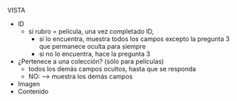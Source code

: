 VISTA
- ID
	- si rubro = película, una vez completado ID, 
		- si lo encuentra, muestra todos los campos excepto la pregunta 3 que permanece oculta para siempre
		- si no lo encuentra, hace la pregunta 3
- ¿Pertenece a una colección? (sólo para películas)
	- todos los demás campos ocultos, hasta que se responda
	- NO: --> muestra los demás campos
- Imagen
- Contenido
